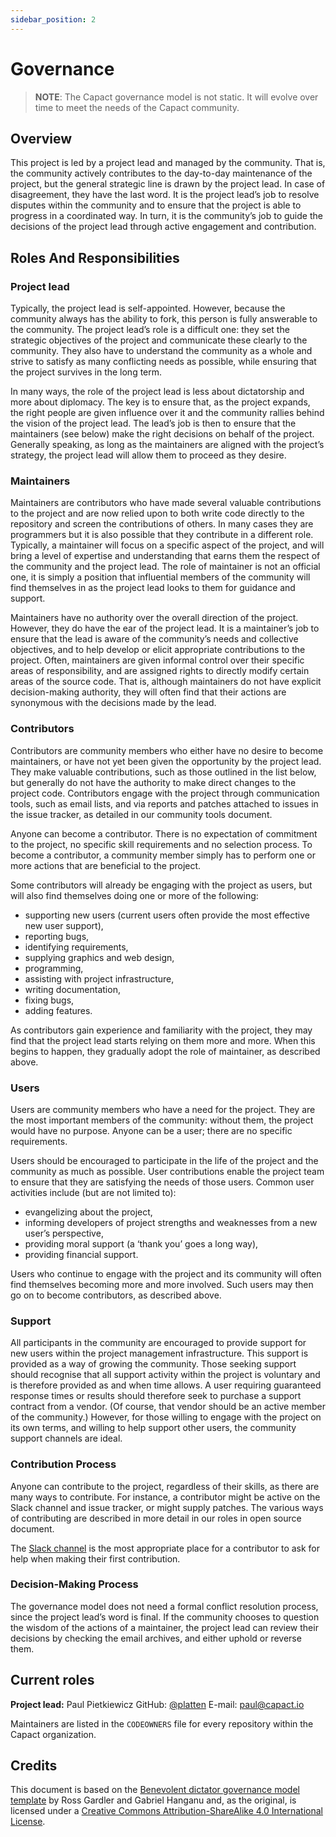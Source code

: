 ```yaml
---
sidebar_position: 2
---
```


# Governance

> **NOTE**: The Capact governance model is not static. It will evolve over time to meet the needs of the Capact community.

## Overview

This project is led by a project lead and managed by the community. That is, the community actively contributes to the day-to-day maintenance of the project, but the general strategic line is drawn by the project lead. In case of disagreement, they have the last word. It is the project lead’s job to resolve disputes within the community and to ensure that the project is able to progress in a coordinated way. In turn, it is the community’s job to guide the decisions of the project lead through active engagement and contribution.

## Roles And Responsibilities

### Project lead

Typically, the project lead is self-appointed. However, because the community always has the ability to fork, this person is fully answerable to the community. The project lead’s role is a difficult one: they set the strategic objectives of the project and communicate these clearly to the community. They also have to understand the community as a whole and strive to satisfy as many conflicting needs as possible, while ensuring that the project survives in the long term.

In many ways, the role of the project lead is less about dictatorship and more about diplomacy. The key is to ensure that, as the project expands, the right people are given influence over it and the community rallies behind the vision of the project lead. The lead’s job is then to ensure that the maintainers (see below) make the right decisions on behalf of the project. Generally speaking, as long as the maintainers are aligned with the project’s strategy, the project lead will allow them to proceed as they desire.

### Maintainers

Maintainers are contributors who have made several valuable contributions to the project and are now relied upon to both write code directly to the repository and screen the contributions of others. In many cases they are programmers but it is also possible that they contribute in a different role. Typically, a maintainer will focus on a specific aspect of the project, and will bring a level of expertise and understanding that earns them the respect of the community and the project lead. The role of maintainer is not an official one, it is simply a position that influential members of the community will find themselves in as the project lead looks to them for guidance and support.

Maintainers have no authority over the overall direction of the project. However, they do have the ear of the project lead. It is a maintainer’s job to ensure that the lead is aware of the community’s needs and collective objectives, and to help develop or elicit appropriate contributions to the project. Often, maintainers are given informal control over their specific areas of responsibility, and are assigned rights to directly modify certain areas of the source code. That is, although maintainers do not have explicit decision-making authority, they will often find that their actions are synonymous with the decisions made by the lead.

### Contributors

Contributors are community members who either have no desire to become maintainers, or have not yet been given the opportunity by the project lead. They make valuable contributions, such as those outlined in the list below, but generally do not have the authority to make direct changes to the project code. Contributors engage with the project through communication tools, such as email lists, and via reports and patches attached to issues in the issue tracker, as detailed in our community tools document.

Anyone can become a contributor. There is no expectation of commitment to the project, no specific skill requirements and no selection process. To become a contributor, a community member simply has to perform one or more actions that are beneficial to the project.

Some contributors will already be engaging with the project as users, but will also find themselves doing one or more of the following:

- supporting new users (current users often provide the most effective new user support),
- reporting bugs,
- identifying requirements,
- supplying graphics and web design,
- programming,
- assisting with project infrastructure,
- writing documentation,
- fixing bugs,
- adding features.
  
As contributors gain experience and familiarity with the project, they may find that the project lead starts relying on them more and more. When this begins to happen, they gradually adopt the role of maintainer, as described above.

### Users

Users are community members who have a need for the project. They are the most important members of the community: without them, the project would have no purpose. Anyone can be a user; there are no specific requirements.

Users should be encouraged to participate in the life of the project and the community as much as possible. User contributions enable the project team to ensure that they are satisfying the needs of those users. Common user activities include (but are not limited to):

- evangelizing about the project,
- informing developers of project strengths and weaknesses from a new user’s perspective,
- providing moral support (a ‘thank you’ goes a long way),
- providing financial support.

Users who continue to engage with the project and its community will often find themselves becoming more and more involved. Such users may then go on to become contributors, as described above.

### Support

All participants in the community are encouraged to provide support for new users within the project management infrastructure. This support is provided as a way of growing the community. Those seeking support should recognise that all support activity within the project is voluntary and is therefore provided as and when time allows. A user requiring guaranteed response times or results should therefore seek to purchase a support contract from a vendor. (Of course, that vendor should be an active member of the community.) However, for those willing to engage with the project on its own terms, and willing to help support other users, the community support channels are ideal.

### Contribution Process

Anyone can contribute to the project, regardless of their skills, as there are many ways to contribute. For instance, a contributor might be active on the Slack channel and issue tracker, or might supply patches. The various ways of contributing are described in more detail in our roles in open source document.

The [Slack channel](./contributing.md#support-channels) is the most appropriate place for a contributor to ask for help when making their first contribution.

### Decision-Making Process

The governance model does not need a formal conflict resolution process, since the project lead’s word is final. If the community chooses to question the wisdom of the actions of a maintainer, the project lead can review their decisions by checking the email archives, and either uphold or reverse them.

## Current roles

**Project lead:** Paul Pietkiewicz
GitHub: [@platten](https://github.com/platten)
E-mail: [paul@capact.io](mailto:paul@capact.io)

Maintainers are listed in the `CODEOWNERS` file for every repository within the Capact organization.

## Credits

This document is based on the [Benevolent dictator governance model template](http://oss-watch.ac.uk/resources/benevolentdictatorgovernancemodel) by Ross Gardler and Gabriel Hanganu and, as the original, is licensed under a [Creative Commons Attribution-ShareAlike 4.0 International License](https://creativecommons.org/licenses/by-sa/4.0/).